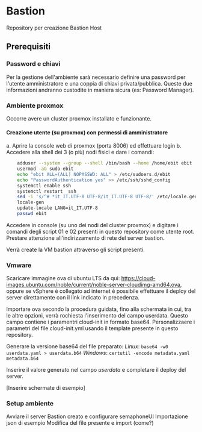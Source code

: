 # Bastion
Repository per creazione Bastion Host


## Prerequisiti

### Password e chiavi
Per la gestione dell'ambiente sarà necessario definire una password per l'utente amministratore e una coppia di chiavi privata/pubblica. 
Queste due informazioni andranno custodite in maniera sicura (es: Password Manager).

### Ambiente proxmox
Occorre avere un cluster proxmox installato e funzionante.

#### Creazione utente (su proxmox) con permessi di amministratore
a. Aprire la console web di proxmox (porta 8006) ed effettuare login
b. Accedere alla shell dei 3 (o più) nodi fisici e dare i comandi:
```bash
    adduser --system --group --shell /bin/bash --home /home/ebit ebit
    usermod -aG sudo ebit
    echo "ebit ALL=(ALL) NOPASSWD: ALL" > /etc/sudoers.d/ebit
    echo "PasswordAuthentication yes" >> /etc/ssh/sshd_config 
    systemctl enable ssh
    systemctl restart  ssh
    sed -i 's/^# *it_IT.UTF-8 UTF-8/it_IT.UTF-8 UTF-8/' /etc/locale.gen
    locale-gen
    update-locale LANG=it_IT.UTF-8
    passwd ebit
```

Accedere in console (su uno dei nodi del cluster proxmox) e digitare i comandi degli script 01 e 02 presenti in questo repository come utente root.
Prestare attenzione all'indirizzamento di rete del server bastion.

Verrà create la VM bastion attraverso gli script presenti.


### Vmware
Scaricare immagine ova di ubuntu LTS da qui: https://cloud-images.ubuntu.com/noble/current/noble-server-cloudimg-amd64.ova, oppure se vSphere è collegato ad internet è possibile effettuare il deploy del server direttamente con il link indicato in precedenza.

Importare ova secondo la procedura guidata, fino alla schermata in cui, tra le altre opzioni, verrà rochiesta l'inserimento del campo userdata.
Questo campo contiene i paramentri cloud-init in formato base64. Personalizzaere i parametri del file cloud-init.yml usando il template presente in questo repository.

Generare la versione base64 del file preparato:
_Linux_: ``` base64 -w0 userdata.yaml > userdata.b64 ```
_Windows_: ``` certutil -encode metadata.yaml metadata.b64 ```

Inserire il valore generato nel campo _userdata_ e completare il deploy del server.

[Inserire schermate di esempio]

### Setup ambiente
Avviare il server Bastion creato e configurare semaphoneUI
Importazione json di esempio
Modifica del file presente e import (come?)

